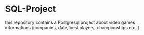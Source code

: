 # SQL-Project
this repository contains a Postgresql project about video games informations (companies, date, best players, championships etc..)
